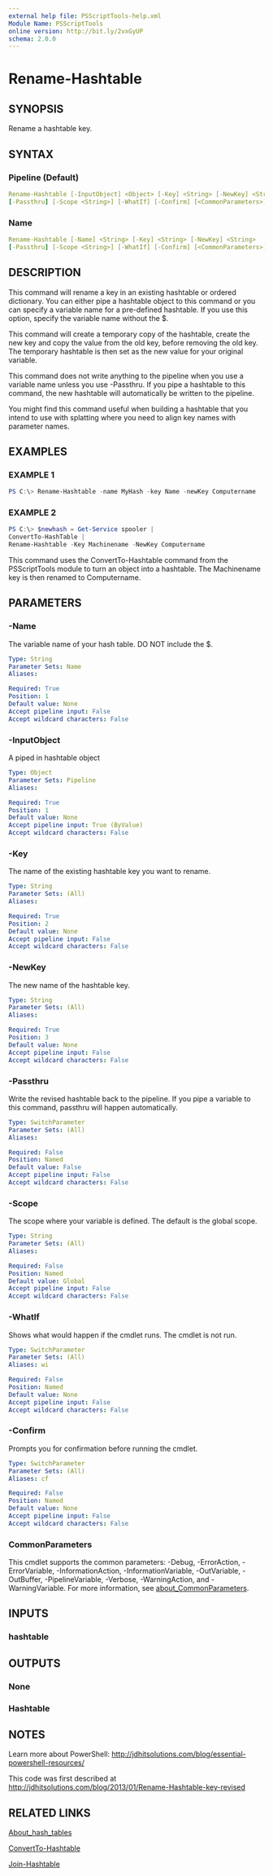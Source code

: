 ```yaml
---
external help file: PSScriptTools-help.xml
Module Name: PSScriptTools
online version: http://bit.ly/2vxGyUP
schema: 2.0.0
---
```


# Rename-Hashtable

## SYNOPSIS

Rename a hashtable key.

## SYNTAX

### Pipeline (Default)

```yaml
Rename-Hashtable [-InputObject] <Object> [-Key] <String> [-NewKey] <String>
[-Passthru] [-Scope <String>] [-WhatIf] [-Confirm] [<CommonParameters>]
```

### Name

```yaml
Rename-Hashtable [-Name] <String> [-Key] <String> [-NewKey] <String>
[-Passthru] [-Scope <String>] [-WhatIf] [-Confirm] [<CommonParameters>]
```

## DESCRIPTION

This command will rename a key in an existing hashtable or ordered dictionary. You can either pipe a hashtable object to this command or you can specify a variable name for a pre-defined hashtable. If you use this option, specify the variable name without the $.

This command will create a temporary copy of the hashtable, create the new key and copy the value from the old key, before removing the old key. The temporary hashtable is then set as the new value for your original variable.

This command does not write anything to the pipeline when you use a variable name unless you use -Passthru. If you pipe a hashtable to this command, the new hashtable will automatically be written to the pipeline.

You might find this command useful when building a hashtable that you intend to use with splatting where you need to align key names with parameter names.

## EXAMPLES

### EXAMPLE 1

```powershell
PS C:\> Rename-Hashtable -name MyHash -key Name -newKey Computername
```

### EXAMPLE 2

```powershell
PS C:\> $newhash = Get-Service spooler |
ConvertTo-HashTable |
Rename-Hashtable -Key Machinename -NewKey Computername
```

This command uses the ConvertTo-Hashtable command from the PSScriptTools module to turn an object into a hashtable. The Machinename key is then renamed to Computername.

## PARAMETERS

### -Name

The variable name of your hash table.
DO NOT include the $.

```yaml
Type: String
Parameter Sets: Name
Aliases:

Required: True
Position: 1
Default value: None
Accept pipeline input: False
Accept wildcard characters: False
```

### -InputObject

A piped in hashtable object

```yaml
Type: Object
Parameter Sets: Pipeline
Aliases:

Required: True
Position: 1
Default value: None
Accept pipeline input: True (ByValue)
Accept wildcard characters: False
```

### -Key

The name of the existing hashtable key you want to rename.

```yaml
Type: String
Parameter Sets: (All)
Aliases:

Required: True
Position: 2
Default value: None
Accept pipeline input: False
Accept wildcard characters: False
```

### -NewKey

The new name of the hashtable key.

```yaml
Type: String
Parameter Sets: (All)
Aliases:

Required: True
Position: 3
Default value: None
Accept pipeline input: False
Accept wildcard characters: False
```

### -Passthru

Write the revised hashtable back to the pipeline. If you pipe a variable to this command, passthru will happen automatically.

```yaml
Type: SwitchParameter
Parameter Sets: (All)
Aliases:

Required: False
Position: Named
Default value: False
Accept pipeline input: False
Accept wildcard characters: False
```

### -Scope

The scope where your variable is defined.
The default is the global scope.

```yaml
Type: String
Parameter Sets: (All)
Aliases:

Required: False
Position: Named
Default value: Global
Accept pipeline input: False
Accept wildcard characters: False
```

### -WhatIf

Shows what would happen if the cmdlet runs.
The cmdlet is not run.

```yaml
Type: SwitchParameter
Parameter Sets: (All)
Aliases: wi

Required: False
Position: Named
Default value: None
Accept pipeline input: False
Accept wildcard characters: False
```

### -Confirm

Prompts you for confirmation before running the cmdlet.

```yaml
Type: SwitchParameter
Parameter Sets: (All)
Aliases: cf

Required: False
Position: Named
Default value: None
Accept pipeline input: False
Accept wildcard characters: False
```

### CommonParameters

This cmdlet supports the common parameters: -Debug, -ErrorAction, -ErrorVariable, -InformationAction, -InformationVariable, -OutVariable, -OutBuffer, -PipelineVariable, -Verbose, -WarningAction, and -WarningVariable. For more information, see [about_CommonParameters](http://go.microsoft.com/fwlink/?LinkID=113216).

## INPUTS

### hashtable

## OUTPUTS

### None

### Hashtable

## NOTES

Learn more about PowerShell:
http://jdhitsolutions.com/blog/essential-powershell-resources/

This code was first described at http://jdhitsolutions.com/blog/2013/01/Rename-Hashtable-key-revised

## RELATED LINKS

[About_hash_tables]()

[ConvertTo-Hashtable](ConvertTo-Hashtable.md)

[Join-Hashtable](Join-Hashtable.md)
